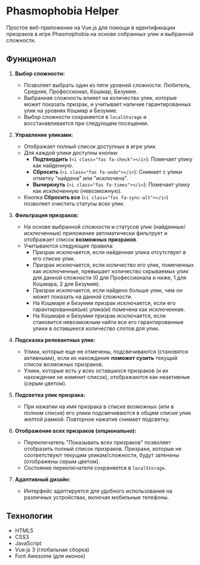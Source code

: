 # Phasmophobia Helper

Простое веб-приложение на Vue.js для помощи в идентификации призраков в игре Phasmophobia на основе собранных улик и выбранной сложности.

## Функционал

1. **Выбор сложности:**

   * Позволяет выбрать один из пяти уровней сложности: Любитель, Средняя, Профессионал, Кошмар, Безумие.
   * Выбранная сложность влияет на количество улик, которые может показать призрак, и учитывает наличие гарантированных улик на уровнях Кошмар и Безумие.
   * Выбор сложности сохраняется в `localStorage` и восстанавливается при следующем посещении.
2. **Управление уликами:**

   * Отображает полный список доступных в игре улик.
   * Для каждой улики доступны кнопки:
     * **Подтвердить** (`<i class="fas fa-check"></i>`): Помечает улику как найденную.
     * **Сбросить** (`<i class="fas fa-undo"></i>`): Снимает с улики отметку "найдена" или "исключена".
     * **Вычеркнуть** (`<i class="fas fa-times"></i>`): Помечает улику как исключенную (невозможную).
   * Кнопка **Сбросить все** (`<i class="fas fa-sync-alt"></i>`) позволяет очистить статусы всех улик.
3. **Фильтрация призраков:**

   * На основе выбранной сложности и статусов улик (найденные/исключенные) приложение автоматически фильтрует и отображает список **возможных призраков**.
   * Учитываются следующие правила:
     * Призрак исключается, если найденная улика отсутствует в его списке улик.
     * Призрак исключается, если количество его улик, помеченных как исключенные, превышает количество скрываемых улик для данной сложности (0 для Профессионала и ниже, 1 для Кошмара, 2 для Безумия).
     * Призрак исключается, если найдено больше улик, чем он может показать на данной сложности.
     * На Кошмаре и Безумии призрак исключается, если его гарантированная(ые) улика(и) помечена как исключенная.
     * На Кошмаре и Безумии призрак исключается, если становится невозможным найти все его гарантированные улики в оставшееся количество слотов для улик.
4. **Подсказка релевантных улик:**

   * Улики, которые еще не отмечены, подсвечиваются (становятся активными), если их нахождение **поможет сузить** текущий список возможных призраков.
   * Улики, которые есть у всех оставшихся призраков (и их нахождение не изменит список), отображаются как неактивные (серым цветом).
5. **Подсветка улик призрака:**

   * При нажатии на имя призрака в списке возможных (или в полном списке) его улики подсвечиваются в общем списке улик желтой рамкой. Повторное нажатие снимает подсветку.
6. **Отображение всех призраков (опционально):**

   * Переключатель "Показывать всех призраков" позволяет отобразить полный список призраков. Призраки, которые не соответствуют текущим уликам/сложности, будут затенены (отображены серым цветом).
   * Состояние переключателя сохраняется в `localStorage`.
7. **Адаптивный дизайн:**

   * Интерфейс адаптируется для удобного использования на различных устройствах, включая мобильные телефоны.

## Технологии

* HTML5
* CSS3
* JavaScript
* Vue.js 3 (глобальная сборка)
* Font Awesome (для иконок)
